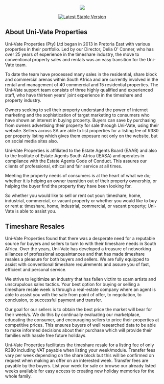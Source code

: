 <p align="center"><img src="https://www.univateproperties.co.za/images/logo.png"></p>

<p align="center">
<a href="https://www.univateproperties.co.za/"><img src="https://poser.pugx.org/laravel/framework/v/stable.svg" alt="Latest Stable Version"></a>
</p>

## About Uni-Vate Properties

Uni-Vate Properties (Pty) Ltd began in 2013 in Pretoria East with various properties in their portfolio. Led by our Director, Delia O' Conner, who has over 25 years of experience in the timeshare industry, the move to conventional property sales and rentals was an easy transition for the Uni-Vate team.

To date the team have processed many sales in the residential, share block and commercial arenas within South Africa and are currently involved in the rental and management of 40 commercial and 15 residential properties. The Uni-Vate support team consists of three highly qualified and experienced staff, who have thirteen years' joint experience in the timeshare and property industry.

Owners seeking to sell their property understand the power of internet marketing and the sophistication of target marketing to consumers who have shown an interest in buying property. Buyers can save by purchasing from owners advertising their property for sale through Uni-Vate, using their website. Sellers across SA are able to list properties for a listing fee of R380 per property listing which gives them exposure not only on the website, but on social media sites also.

Uni-Vate Properties is affiliated to the Estate Agents Board (EAAB) and also to the Institute of Estate Agents South Africa (IEASA) and operates in compliance with the Estate Agents Code of Conduct. This assures our clients of professional, ethical and fair service at all times.

Meeting the property needs of consumers is at the heart of what we do; whether it is helping an owner transition out of their property ownership, or helping the buyer find the property they have been looking for.

So whether you would like to sell or rent out your: timeshare, home, industrial, commercial, or vacant property or whether you would like to buy or rent a: timeshare, home, industrial, commercial, or vacant property; Uni-Vate is able to assist you.

## Timeshare Resales

Uni-Vate Properties found that there was a desperate need for a reputable source for buyers and sellers to turn to with their timeshare needs in South Africa. Over the years, Uni-Vate has developed a treasure of networking alliances of professional acquaintances and that has made timeshare resales a pleasure for both buyers and sellers. We are fully equipped to assist with conventional timeshare requirements and assure you of fast, efficient and personal service.

We strive to legitimize an industry that has fallen victim to scam artists and unscrupulous sales tactics. Your best option for buying or selling a timeshare resale week is through a real-estate company where an agent is able to assist you with the sale from point of offer, to negotiation, to conclusion, to successful payment and transfer.

Our goal for our sellers is to obtain the best price the market will bear for their week/s. We do this by continually evaluating our marketplace, educating the consumer, and encouraging sellers to price their properties at competitive prices. This ensures buyers of well researched data to be able to make informed decisions about their purchase which will provide their families with hassle free future holidays.

Uni-Vate Properties facilitates the timeshare resale for a listing fee of only R380 including VAT payable when listing your week/module. Transfer fees vary per week depending on the share block but this will be confirmed on request when making an offer on an interested week. Transfer fees are payable by the buyers. List your week for sale or browse our already listed weeks available for easy access to creating new holiday memories for the whole family.
